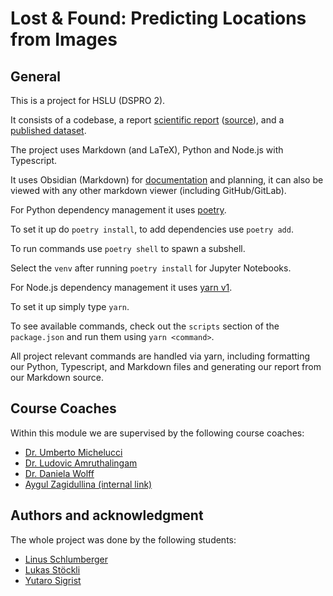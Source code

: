 # Lost & Found: Predicting Locations from Images

## General

This is a project for HSLU (DSPRO 2).

It consists of a codebase, a report [scientific report](./deliverables/ScientificReport/scientific_report.pdf) ([source](./deliverables/ScientificReport/scientific_report.md)), and a [published dataset](https://www.kaggle.com/datasets/killusions/street-location-images/).

The project uses Markdown (and LaTeX), Python and Node.js with Typescript.

It uses Obsidian (Markdown) for [documentation](./Overview.md) and planning, it can also be viewed with any other markdown viewer (including GitHub/GitLab).

For Python dependency management it uses [poetry](https://python-poetry.org/).

To set it up do `poetry install`, to add dependencies use `poetry add`.

To run commands use `poetry shell` to spawn a subshell.

Select the `venv` after running `poetry install` for Jupyter Notebooks.

For Node.js dependency management it uses [yarn v1](https://classic.yarnpkg.com/lang/en/).

To set it up simply type `yarn`.

To see available commands, check out the `scripts` section of the `package.json` and run them using `yarn <command>`.

All project relevant commands are handled via yarn, including formatting our Python, Typescript, and Markdown files and generating our report from our Markdown source.

## Course Coaches

Within this module we are supervised by the following course coaches:

- [Dr. Umberto Michelucci](https://www.hslu.ch/en/lucerne-university-of-applied-sciences-and-arts/about-us/people-finder/profile/?pid=5426)
- [Dr. Ludovic Amruthalingam](https://www.hslu.ch/en/lucerne-university-of-applied-sciences-and-arts/about-us/people-finder/profile/?pid=5381)
- [Dr. Daniela Wolff](https://www.linkedin.com/in/daniela-wolff?originalSubdomain=ch)
- [Aygul Zagidullina (internal link)](https://elearning.hslu.ch/ilias/ilias.php?baseClass=ilrepositorygui&cmdNode=yo:mw:9l:17l:xt&cmdClass=ilPublicUserProfileGUI&cmd=getHTML&ref_id=6109722&back_cmd=jump2UsersGallery&user=6566820)

## Authors and acknowledgment

The whole project was done by the following students:

- [Linus Schlumberger](https://gitlab.com/Killusions)
- [Lukas Stöckli](https://gitlab.com/Valairaa)
- [Yutaro Sigrist](https://gitlab.com/yusigrist)

